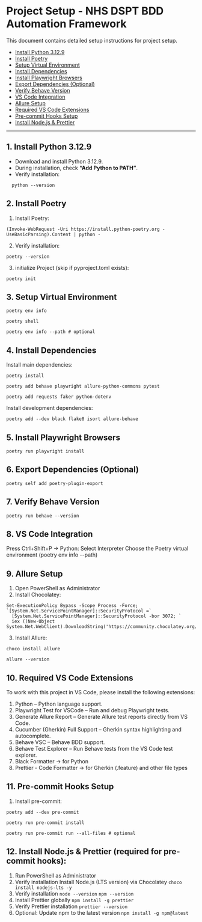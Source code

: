 # Project Setup - NHS DSPT BDD Automation Framework

This document contains detailed setup instructions for project setup.

- [Install Python 3.12.9](#1-install-python-3129)
- [Install Poetry](#2-install-poetry)
- [Setup Virtual Environment](#3-setup-virtual-environment)
- [Install Dependencies](#4-install-dependencies)
- [Install Playwright Browsers](#5-install-playwright-browsers)
- [Export Dependencies (Optional)](#6-export-dependencies-optional)
- [Verify Behave Version](#7-verify-behave-version)
- [VS Code Integration](#8-vs-code-integration)
- [Allure Setup](#9-allure-setup)
- [Required VS Code Extensions](#10-required-vs-code-extensions)
- [Pre-commit Hooks Setup](#11-pre-commit-hooks-setup)
- [Install Node.js & Prettier](#12-install-nodejs--prettier-required-for-pre-commit-hooks)

---

## 1. Install Python 3.12.9

- Download and install Python 3.12.9.
- During installation, check **“Add Python to PATH”**.
- Verify installation:

```
  python --version
```

## 2. Install Poetry

1. Install Poetry:

```
(Invoke-WebRequest -Uri https://install.python-poetry.org -UseBasicParsing).Content | python -
```

2. Verify installation:

```
poetry --version
```

3. initialize Project (skip if pyproject.toml exists):

```
poetry init
```

## 3. Setup Virtual Environment

```
poetry env info
```

```
poetry shell

```

```
poetry env info --path # optional

```

## 4. Install Dependencies

Install main dependencies:

```
poetry install
```

```
poetry add behave playwright allure-python-commons pytest
```

```
poetry add requests faker python-dotenv
```

Install development dependencies:

```
poetry add --dev black flake8 isort allure-behave
```

## 5. Install Playwright Browsers

```
poetry run playwright install
```

## 6. Export Dependencies (Optional)

```
poetry self add poetry-plugin-export
```

## 7. Verify Behave Version

```
poetry run behave --version
```

## 8. VS Code Integration

Press Ctrl+Shift+P → Python: Select Interpreter
Choose the Poetry virtual environment (poetry env info --path)

## 9. Allure Setup

1. Open PowerShell as Administrator
2. Install Chocolatey:

```
Set-ExecutionPolicy Bypass -Scope Process -Force; `[System.Net.ServicePointManager]::SecurityProtocol =`
  [System.Net.ServicePointManager]::SecurityProtocol -bor 3072; `
  iex ((New-Object System.Net.WebClient).DownloadString('https://community.chocolatey.org/install.ps1'))
```

3. Install Allure:

```
choco install allure
```

```
allure --version
```

## 10. Required VS Code Extensions

To work with this project in VS Code, please install the following extensions:

1. Python – Python language support.
2. Playwright Test for VSCode – Run and debug Playwright tests.
3. Generate Allure Report – Generate Allure test reports directly from VS Code.
4. Cucumber (Gherkin) Full Support – Gherkin syntax highlighting and autocomplete.
5. Behave VSC – Behave BDD support.
6. Behave Test Explorer – Run Behave tests from the VS Code test explorer.
7. Black Formatter → for Python
8. Prettier - Code Formatter → for Gherkin (.feature) and other file types

## 11. Pre-commit Hooks Setup

1. Install pre-commit:

```
poetry add --dev pre-commit
```

```
poetry run pre-commit install
```

```
poetry run pre-commit run --all-files # optional
```

## 12. Install Node.js & Prettier (required for pre-commit hooks):

1. Run PowerShell as Administrator
2. Verify installation
   Install Node.js (LTS version) via Chocolatey
   `choco install nodejs-lts -y`
3. Verify installation
   `node --version`
   `npm --version`
4. Install Prettier globally
   `npm install -g prettier`
5. Verify Prettier installation
   `prettier --version`
6. Optional: Update npm to the latest version
   `npm install -g npm@latest`
